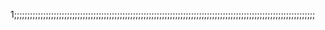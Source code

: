 1;;;;;;;;;;;;;;;;;;;;;;;;;;;;;;;;;;;;;;;;;;;;;;;;;;;;;;;;;;;;;;;;;;;;;;;;;;;;;;;;;;;;;;;;;;;;;;;;;;;;;;;;;;;;;;;;;;
